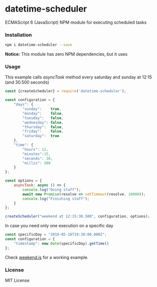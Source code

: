 # datetime-scheduler
ECMAScript 6 (JavaScript) NPM module for executing scheduled tasks

### Installation
``` sh
npm i datetime-scheduler --save
```

**Notice:** This module has zero NPM dependencies, but it uses 

### Usage
This example calls *asyncTask* method every saturday and sunday at 12:15 (and 30.500 seconds)
``` javascript
const {createScheduler} = require('datetime-scheduler');

const configuration = {
    "days": {
        "sunday":    true,
        "monday":    false,
        "tuesday":   false,
        "wednesday": false,
        "thursday":  false,
        "friday":    false,
        "saturday":  true
    },
    "time": {
        "hours": 12,
        "minutes":15,
        "seconds": 30,
        "millis": 500
    }
};

const options = {
    asyncTask: async () => {
        console.log("Doing staff");
        await new Promise(resolve => setTimeout(resolve, 10000));
        console.log("Finishing staff");
    }
};

createScheduler("weekend at 12:15:30.500", configuration, options);
```

In case you need only one execution on a specific day
``` javascript
const specificDay = "2019-05-18T19:30:00.000Z";
const configuration = {
    "timestamp": new Date(specificDay).getTime()
};
```


Check [weekend.js](https://github.com/lubino/datetime-scheduler/blob/master/example/weekend.js) for a working example.

### License
MIT License